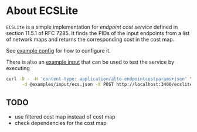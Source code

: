 # About ECSLite

`ECSLite` is a simple implementation for *endpoint cost service* defined in
section 11.5.1 of RFC 7285. It finds the PIDs of the input endpoints from a list
of network maps and returns the corresponding cost in the cost map.

See [example config](examples/resources/test_ecslite.conf) for how to configure
it.

There is also an [example input](examples/input/ecs.json) that can be used to
test the service by executing

~~~bash
curl -D - -H 'content-type: application/alto-endpointcostparams+json' \
      -d @examples/input/ecs.json -X POST http://localhost:3400/ecslite
~~~

## TODO

- use filtered cost map instead of cost map
- check dependencies for the cost map
